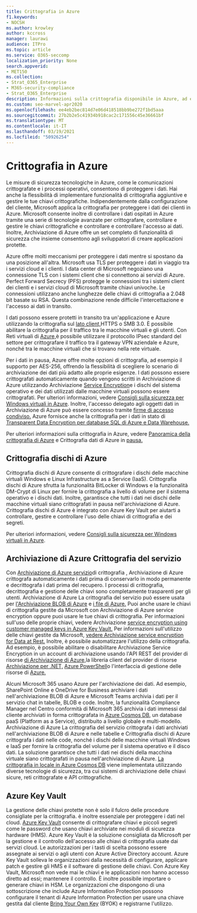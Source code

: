 ```yaml
---
title: Crittografia in Azure
f1.keywords:
- NOCSH
ms.author: krowley
author: kccross
manager: laurawi
audience: ITPro
ms.topic: article
ms.service: O365-seccomp
localization_priority: None
search.appverid:
- MET150
ms.collection:
- Strat_O365_Enterprise
- M365-security-compliance
- Strat_O365_Enterprise
description: Informazioni sulla crittografia disponibile in Azure, ad esempio Crittografia dischi di Azure
ms.custom: seo-marvel-apr2020
ms.openlocfilehash: ee4eb2bec814d7e06d418518bb9be272f1bd5aaa
ms.sourcegitcommit: 27b2b2e5c41934b918cac2c171556c45e36661bf
ms.translationtype: MT
ms.contentlocale: it-IT
ms.lasthandoff: 03/19/2021
ms.locfileid: "50926254"
---
```

# <a name="encryption-in-azure"></a>Crittografia in Azure

Le misure di sicurezza tecnologiche in Azure, come le comunicazioni crittografate e i processi operativi, consentono di proteggere i dati. Hai anche la flessibilità di implementare funzionalità di crittografia aggiuntive e gestire le tue chiavi crittografiche. Indipendentemente dalla configurazione del cliente, Microsoft applica la crittografia per proteggere i dati dei clienti in Azure. Microsoft consente inoltre di controllare i dati ospitati in Azure tramite una serie di tecnologie avanzate per crittografare, controllare e gestire le chiavi crittografiche e controllare e controllare l'accesso ai dati. Inoltre, Archiviazione di Azure offre un set completo di funzionalità di sicurezza che insieme consentono agli sviluppatori di creare applicazioni protette.

Azure offre molti meccanismi per proteggere i dati mentre si spostano da una posizione all'altra. Microsoft usa TLS per proteggere i dati in viaggio tra i servizi cloud e i clienti. I data center di Microsoft negoziano una connessione TLS con i sistemi client che si connettono ai servizi di Azure. Perfect Forward Secrecy (PFS) protegge le connessioni tra i sistemi client dei clienti e i servizi cloud di Microsoft tramite chiavi univoche. Le connessioni utilizzano anche lunghezze delle chiavi di crittografia a 2.048 bit basate su RSA. Questa combinazione rende difficile l'intercettazione e l'accesso ai dati in transito.

I dati possono essere protetti in transito tra un'applicazione e Azure utilizzando la crittografia sul [lato client,](/azure/storage/storage-client-side-encryption)HTTPS o SMB 3.0. È possibile abilitare la crittografia per il traffico tra le macchine virtuali e gli utenti. Con Reti virtuali di [Azure,](https://azure.microsoft.com/services/virtual-network/)è possibile utilizzare il protocollo IPsec standard del settore per crittografare il traffico tra il gateway VPN aziendale e Azure, nonché tra le macchine virtuali che si trovano nella rete virtuale.

Per i dati in pausa, Azure offre molte opzioni di crittografia, ad esempio il supporto per AES-256, offrendo la flessibilità di scegliere lo scenario di archiviazione dei dati più adatto alle proprie esigenze. I dati possono essere crittografati automaticamente quando vengono scritti in Archiviazione di Azure utilizzando Archiviazione [Service Encryption](/azure/storage/storage-service-encryption)e i dischi del sistema operativo e dei dati utilizzati dalle macchine virtuali possono essere crittografati. Per ulteriori informazioni, vedere [Consigli sulla sicurezza per Windows virtuali in Azure](/azure/security/azure-security-disk-encryption). Inoltre, l'accesso delegato agli oggetti dati in Archiviazione di Azure può essere concesso tramite [firme di accesso condiviso.](/azure/storage/storage-dotnet-shared-access-signature-part-1) Azure fornisce anche la crittografia per i dati in stato di [Transparent Data Encryption per database SQL di Azure e Data Warehouse.](/sql/relational-databases/security/encryption/transparent-data-encryption-azure-sql)

Per ulteriori informazioni sulla crittografia in Azure, vedere [Panoramica della crittografia di Azure](/azure/security/security-azure-encryption-overview) e Crittografia dati di Azure in [pausa.](/azure/security/azure-security-encryption-atrest)

## <a name="azure-disk-encryption"></a>Crittografia dischi di Azure

Crittografia dischi di Azure consente di crittografare i dischi delle macchine virtuali Windows e Linux Infrastructure as a Service (IaaS). Crittografia dischi di Azure sfrutta la funzionalità BitLocker di Windows e la funzionalità DM-Crypt di Linux per fornire la crittografia a livello di volume per il sistema operativo e i dischi dati. Inoltre, garantisce che tutti i dati nei dischi delle macchine virtuali siano crittografati in pausa nell'archiviazione di Azure. Crittografia dischi di Azure è integrato con Azure Key Vault per aiutarti a controllare, gestire e controllare l'uso delle chiavi di crittografia e dei segreti.

Per ulteriori informazioni, vedere [Consigli sulla sicurezza per Windows virtuali in Azure](/azure/virtual-machines/windows/security-recommendations).

## <a name="azure-storage-service-encryption"></a>Archiviazione di Azure Crittografia del servizio

Con [Archiviazione di Azure servizio](/azure/storage/storage-service-encryption)di crittografia , Archiviazione di Azure crittografa automaticamente i dati prima di conservarlo in modo permanente e decrittografa i dati prima del recupero. I processi di crittografia, decrittografia e gestione delle chiavi sono completamente trasparenti per gli utenti. Archiviazione di Azure La crittografia del servizio può essere usata per [l'Archiviazione BLOB di Azure](https://azure.microsoft.com/services/storage/blobs/) e [i file di Azure.](https://azure.microsoft.com/services/storage/files/) Puoi anche usare le chiavi di crittografia gestite da Microsoft con Archiviazione di Azure service encryption oppure puoi usare le tue chiavi di crittografia. Per informazioni sull'uso delle proprie chiavi, vedere Archiviazione [service encryption using customer managed keys in Azure Key Vault.](/azure/storage/common/storage-service-encryption-customer-managed-keys) Per informazioni sull'utilizzo delle chiavi gestite da Microsoft, [vedere Archiviazione service encryption for Data at Rest.](/azure/storage/storage-service-encryption) Inoltre, è possibile automatizzare l'utilizzo della crittografia. Ad esempio, è possibile abilitare o disabilitare Archiviazione Service Encryption in un account di archiviazione usando l'API REST del provider di risorse [di Archiviazione di Azure,](/rest/api/storagerp/)la libreria client del provider di risorse [Archiviazione per .NET,](/dotnet/api/overview/azure/storage) [Azure PowerShell](/powershell/azureps-cmdlets-docs)o l'interfaccia di gestione delle risorse di [Azure.](/azure/storage/storage-azure-cli)

Alcuni Microsoft 365 usano Azure per l'archiviazione dei dati. Ad esempio, SharePoint Online e OneDrive for Business archiviare i dati nell'archiviazione BLOB di Azure e Microsoft Teams archivia i dati per il servizio chat in tabelle, BLOB e code. Inoltre, la funzionalità Compliance Manager nel Centro conformità di Microsoft 365 archivia i dati immessi dal cliente archiviati in forma crittografata in [Azure Cosmos DB](/azure/cosmos-db/database-encryption-at-rest), un database paaS (Platform as a Service), distribuito a livello globale e multi-modello. Archiviazione di Azure La crittografia del servizio crittografa i dati archiviati nell'archiviazione BLOB di Azure e nelle tabelle e Crittografia dischi di Azure crittografa i dati nelle code, nonché i dischi delle macchine virtuali Windows e IaaS per fornire la crittografia del volume per il sistema operativo e il disco dati. La soluzione garantisce che tutti i dati nei dischi della macchina virtuale siano crittografati in pausa nell'archiviazione di Azure. [La crittografia in locale in Azure Cosmos DB](/azure/cosmos-db/database-encryption-at-rest) viene implementata utilizzando diverse tecnologie di sicurezza, tra cui sistemi di archiviazione delle chiavi sicure, reti crittografate e API crittografiche.

## <a name="azure-key-vault"></a>Azure Key Vault

La gestione delle chiavi protette non è solo il fulcro delle procedure consigliate per la crittografia. è inoltre essenziale per proteggere i dati nel cloud. [Azure Key Vault](/azure/key-vault/key-vault-whatis) consente di crittografare chiavi e piccoli segreti come le password che usano chiavi archiviate nei moduli di sicurezza hardware (HMS). Azure Key Vault è la soluzione consigliata da Microsoft per la gestione e il controllo dell'accesso alle chiavi di crittografia usate dai servizi cloud. Le autorizzazioni per i tasti di scelta possono essere assegnate ai servizi o agli utenti con Azure Active Directory account. Azure Key Vault solleva le organizzazioni dalla necessità di configurare, applicare patch e gestire gli HMS e il software di gestione delle chiavi. Con Azure Key Vault, Microsoft non vede mai le chiavi e le applicazioni non hanno accesso diretto ad essi; mantenere il controllo. È inoltre possibile importare o generare chiavi in HSM. Le organizzazioni che dispongono di una sottoscrizione che include Azure Information Protection possono configurare il tenant di Azure Information Protection per usare una chiave gestita dal cliente [Bring Your Own Key](/information-protection/plan-design/byok-price-restrictions) (BYOK) e registrarne l'utilizzo. [](/information-protection/deploy-use/log-analyze-usage)